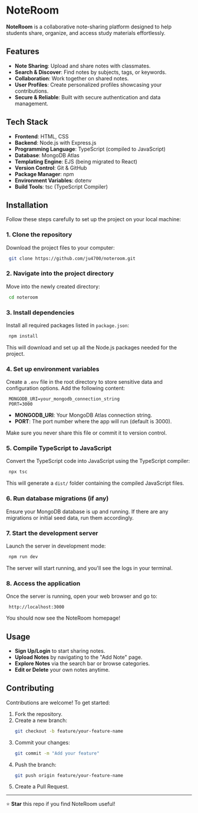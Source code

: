 # NoteRoom

**NoteRoom** is a collaborative note-sharing platform designed to help students share, organize, and access study materials effortlessly.

## Features

- **Note Sharing**: Upload and share notes with classmates.
- **Search & Discover**: Find notes by subjects, tags, or keywords.
- **Collaboration**: Work together on shared notes.
- **User Profiles**: Create personalized profiles showcasing your contributions.
- **Secure & Reliable**: Built with secure authentication and data management.

## Tech Stack

- **Frontend**: HTML, CSS
- **Backend**: Node.js with Express.js
- **Programming Language**: TypeScript (compiled to JavaScript)
- **Database**: MongoDB Atlas
- **Templating Engine**: EJS (being migrated to React)
- **Version Control**: Git & GitHub
- **Package Manager**: npm
- **Environment Variables**: dotenv
- **Build Tools**: tsc (TypeScript Compiler)

## Installation

Follow these steps carefully to set up the project on your local machine:

### 1. Clone the repository
Download the project files to your computer:
```bash
 git clone https://github.com/ju4700/noteroom.git
```

### 2. Navigate into the project directory
Move into the newly created directory:
```bash
 cd noteroom
```

### 3. Install dependencies
Install all required packages listed in `package.json`:
```bash
 npm install
```

This will download and set up all the Node.js packages needed for the project.

### 4. Set up environment variables
Create a `.env` file in the root directory to store sensitive data and configuration options. Add the following content:
```plaintext
 MONGODB_URI=your_mongodb_connection_string
 PORT=3000
```
- **MONGODB_URI**: Your MongoDB Atlas connection string.
- **PORT**: The port number where the app will run (default is 3000).

Make sure you never share this file or commit it to version control.

### 5. Compile TypeScript to JavaScript
Convert the TypeScript code into JavaScript using the TypeScript compiler:
```bash
 npx tsc
```

This will generate a `dist/` folder containing the compiled JavaScript files.

### 6. Run database migrations (if any)
Ensure your MongoDB database is up and running. If there are any migrations or initial seed data, run them accordingly.

### 7. Start the development server
Launch the server in development mode:
```bash
 npm run dev
```
The server will start running, and you'll see the logs in your terminal.

### 8. Access the application
Once the server is running, open your web browser and go to:
```plaintext
 http://localhost:3000
```
You should now see the NoteRoom homepage!

## Usage

- **Sign Up/Login** to start sharing notes.
- **Upload Notes** by navigating to the "Add Note" page.
- **Explore Notes** via the search bar or browse categories.
- **Edit or Delete** your own notes anytime.

## Contributing

Contributions are welcome! To get started:
1. Fork the repository.
2. Create a new branch:
   ```bash
   git checkout -b feature/your-feature-name
   ```
3. Commit your changes:
   ```bash
   git commit -m "Add your feature"
   ```
4. Push the branch:
   ```bash
   git push origin feature/your-feature-name
   ```
5. Create a Pull Request.

---

⭐ **Star** this repo if you find NoteRoom useful!


